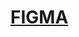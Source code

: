 # [FIGMA](https://www.figma.com/file/x6H66ZlVApgUqIGUHcxfTA/House-Hunting?type=design&node-id=27%3A90&mode=design&t=S8MnPyOy9NkYE4CG-1)
